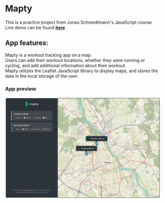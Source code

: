 # Mapty
This is a practice project from Jonas Schmedtmann's JavaScript course  
Live demo can be found [**here**](https://mapty-wisie.netlify.app)

## App features:
Mapty is a workout tracking app on a map.  
Users can add their workout locations, whether they were running or cycling, and add additional information about their workout.  
Mapty utilizes the Leaflet JavaScript library to display maps, and stores the data in the local storage of the user.  

### App preview
![app_screenshot](https://github.com/Wisieneu/mapty/blob/master/app_screenshot.jpg?raw=true)
